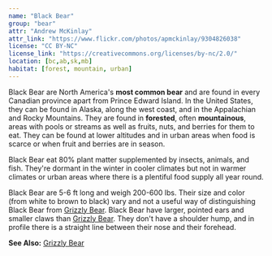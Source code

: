 ```yaml
---
name: "Black Bear"
group: "bear"
attr: "Andrew McKinlay"
attr_link: "https://www.flickr.com/photos/apmckinlay/9304826038"
license: "CC BY-NC"
license_link: "https://creativecommons.org/licenses/by-nc/2.0/"
location: [bc,ab,sk,mb]
habitat: [forest, mountain, urban]
---
```

Black Bear are North America's **most common bear** and are found in every Canadian province apart from Prince Edward Island. In the United States, they can be found in Alaska, along the west coast, and in the Appalachian and Rocky Mountains. They are found in **forested**, often **mountainous**, areas with pools or streams as well as fruits, nuts, and berries for them to eat. They can be found at lower altitudes and in urban areas when food is scarce or when fruit and berries are in season.

Black Bear eat 80% plant matter supplemented by insects, animals, and fish. They're dormant in the winter in cooler climates but not in warmer climates or urban areas where there is a plentiful food supply all year round.

Black Bear are 5-6 ft long and weigh 200-600 lbs. Their size and color (from white to brown to black) vary and not a useful way of distinguishing Black Bear from [Grizzly Bear]({{section}}/grizzly). Black Bear have larger, pointed ears and smaller claws than [Grizzly Bear]({{section}}/grizzly). They don't have a shoulder hump, and in profile there is a straight line between their nose and their forehead.

<!-- generated, do not edit -->
**See Also:**
[Grizzly Bear](/{{section}}/grizzly)
